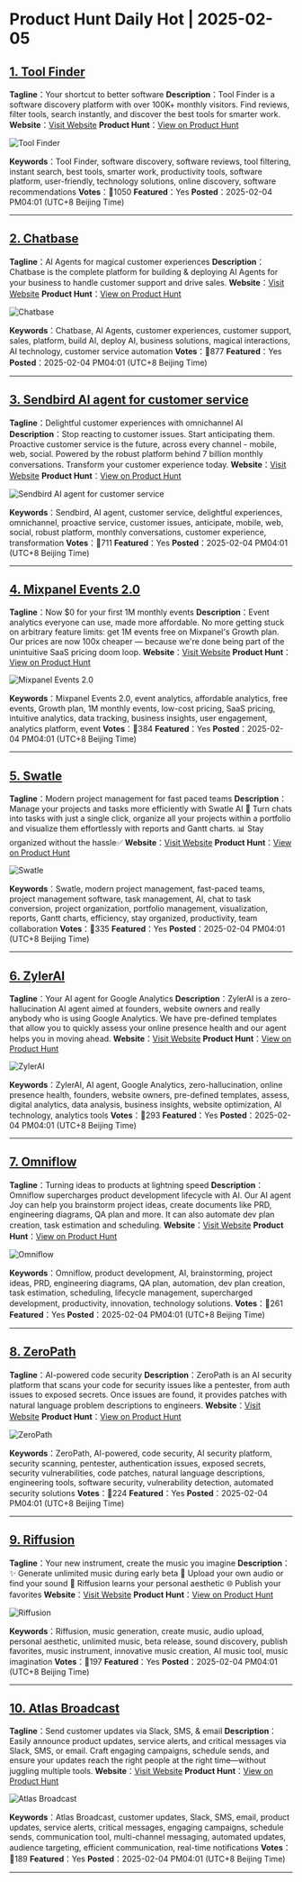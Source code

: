# Product Hunt Daily Hot | 2025-02-05

## [1. Tool Finder](https://www.producthunt.com/posts/tool-finder-2?utm_campaign=producthunt-api&utm_medium=api-v2&utm_source=Application%3A+phtrends+%28ID%3A+147529%29)
**Tagline**：Your shortcut to better software
**Description**：Tool Finder is a software discovery platform with over 100K+ monthly visitors. Find reviews, filter tools, search instantly, and discover the best tools for smarter work.
**Website**：[Visit Website](https://www.producthunt.com/r/T4PDND3ZDXXPNQ?utm_campaign=producthunt-api&utm_medium=api-v2&utm_source=Application%3A+phtrends+%28ID%3A+147529%29)
**Product Hunt**：[View on Product Hunt](https://www.producthunt.com/posts/tool-finder-2?utm_campaign=producthunt-api&utm_medium=api-v2&utm_source=Application%3A+phtrends+%28ID%3A+147529%29)

![Tool Finder](https://ph-files.imgix.net/f45f7e20-b303-496e-828e-b6f1372fe06f.png?auto=format&fit=crop&frame=1&h=512&w=1024)

**Keywords**：Tool Finder, software discovery, software reviews, tool filtering, instant search, best tools, smarter work, productivity tools, software platform, user-friendly, technology solutions, online discovery, software recommendations
**Votes**：🔺1050
**Featured**：Yes
**Posted**：2025-02-04 PM04:01 (UTC+8 Beijing Time)

---

## [2. Chatbase](https://www.producthunt.com/posts/chatbase-5?utm_campaign=producthunt-api&utm_medium=api-v2&utm_source=Application%3A+phtrends+%28ID%3A+147529%29)
**Tagline**：AI Agents for magical customer experiences
**Description**：Chatbase is the complete platform for building & deploying AI Agents for your business to handle customer support and drive sales.
**Website**：[Visit Website](https://www.producthunt.com/r/5JLBHMXZYNTV3O?utm_campaign=producthunt-api&utm_medium=api-v2&utm_source=Application%3A+phtrends+%28ID%3A+147529%29)
**Product Hunt**：[View on Product Hunt](https://www.producthunt.com/posts/chatbase-5?utm_campaign=producthunt-api&utm_medium=api-v2&utm_source=Application%3A+phtrends+%28ID%3A+147529%29)

![Chatbase](https://ph-files.imgix.net/24344efc-a265-4566-8cf8-c701b123f855.png?auto=format&fit=crop&frame=1&h=512&w=1024)

**Keywords**：Chatbase, AI Agents, customer experiences, customer support, sales, platform, build AI, deploy AI, business solutions, magical interactions, AI technology, customer service automation
**Votes**：🔺877
**Featured**：Yes
**Posted**：2025-02-04 PM04:01 (UTC+8 Beijing Time)

---

## [3. Sendbird AI agent for customer service](https://www.producthunt.com/posts/sendbird-ai-agent-for-customer-service?utm_campaign=producthunt-api&utm_medium=api-v2&utm_source=Application%3A+phtrends+%28ID%3A+147529%29)
**Tagline**：Delightful customer experiences with omnichannel AI
**Description**：Stop reacting to customer issues. Start anticipating them. Proactive customer service is the future, across every channel - mobile, web, social. Powered by the robust platform behind 7 billion monthly conversations. Transform your customer experience today.
**Website**：[Visit Website](https://www.producthunt.com/r/V6PT4O4GWWXLVF?utm_campaign=producthunt-api&utm_medium=api-v2&utm_source=Application%3A+phtrends+%28ID%3A+147529%29)
**Product Hunt**：[View on Product Hunt](https://www.producthunt.com/posts/sendbird-ai-agent-for-customer-service?utm_campaign=producthunt-api&utm_medium=api-v2&utm_source=Application%3A+phtrends+%28ID%3A+147529%29)

![Sendbird AI agent for customer service](https://ph-files.imgix.net/16e89339-0210-44a5-9e2b-18c4fc0e0100.png?auto=format&fit=crop&frame=1&h=512&w=1024)

**Keywords**：Sendbird, AI agent, customer service, delightful experiences, omnichannel, proactive service, customer issues, anticipate, mobile, web, social, robust platform, monthly conversations, customer experience, transformation
**Votes**：🔺711
**Featured**：Yes
**Posted**：2025-02-04 PM04:01 (UTC+8 Beijing Time)

---

## [4. Mixpanel Events 2.0](https://www.producthunt.com/posts/mixpanel-events-2-0?utm_campaign=producthunt-api&utm_medium=api-v2&utm_source=Application%3A+phtrends+%28ID%3A+147529%29)
**Tagline**：Now $0 for your first 1M monthly events
**Description**：Event analytics everyone can use, made more affordable. No more getting stuck on arbitrary feature limits: get 1M events free on Mixpanel's Growth plan. Our prices are now 100x cheaper — because we're done being part of the unintuitive SaaS pricing doom loop.
**Website**：[Visit Website](https://www.producthunt.com/r/VPXV37CLIUMFCY?utm_campaign=producthunt-api&utm_medium=api-v2&utm_source=Application%3A+phtrends+%28ID%3A+147529%29)
**Product Hunt**：[View on Product Hunt](https://www.producthunt.com/posts/mixpanel-events-2-0?utm_campaign=producthunt-api&utm_medium=api-v2&utm_source=Application%3A+phtrends+%28ID%3A+147529%29)

![Mixpanel Events 2.0](https://ph-files.imgix.net/1cbe16a9-0be8-4c90-af4d-ea8cc40d444b.png?auto=format&fit=crop&frame=1&h=512&w=1024)

**Keywords**：Mixpanel Events 2.0, event analytics, affordable analytics, free events, Growth plan, 1M monthly events, low-cost pricing, SaaS pricing, intuitive analytics, data tracking, business insights, user engagement, analytics platform, event
**Votes**：🔺384
**Featured**：Yes
**Posted**：2025-02-04 PM04:01 (UTC+8 Beijing Time)

---

## [5. Swatle](https://www.producthunt.com/posts/swatle-2?utm_campaign=producthunt-api&utm_medium=api-v2&utm_source=Application%3A+phtrends+%28ID%3A+147529%29)
**Tagline**：Modern project management for fast paced teams
**Description**：Manage your projects and tasks more efficiently with Swatle AI 🚀 Turn chats into tasks with just a single click, organize all your projects within a portfolio and visualize them effortlessly with reports and Gantt charts. 📊 Stay organized without the hassle✅
**Website**：[Visit Website](https://www.producthunt.com/r/J7XVQTIWDTZII3?utm_campaign=producthunt-api&utm_medium=api-v2&utm_source=Application%3A+phtrends+%28ID%3A+147529%29)
**Product Hunt**：[View on Product Hunt](https://www.producthunt.com/posts/swatle-2?utm_campaign=producthunt-api&utm_medium=api-v2&utm_source=Application%3A+phtrends+%28ID%3A+147529%29)

![Swatle](https://ph-files.imgix.net/573a9290-442b-44c7-99fe-bbc681b93f13.webp?auto=format&fit=crop&frame=1&h=512&w=1024)

**Keywords**：Swatle, modern project management, fast-paced teams, project management software, task management, AI, chat to task conversion, project organization, portfolio management, visualization, reports, Gantt charts, efficiency, stay organized, productivity, team collaboration
**Votes**：🔺335
**Featured**：Yes
**Posted**：2025-02-04 PM04:01 (UTC+8 Beijing Time)

---

## [6. ZylerAI](https://www.producthunt.com/posts/zylerai?utm_campaign=producthunt-api&utm_medium=api-v2&utm_source=Application%3A+phtrends+%28ID%3A+147529%29)
**Tagline**：Your AI agent for Google Analytics
**Description**：ZylerAI is a zero-hallucination AI agent aimed at founders, website owners and really anybody who is using Google Analytics. We have pre-defined templates that allow you to quickly assess your online presence health and our agent helps you in moving ahead.
**Website**：[Visit Website](https://www.producthunt.com/r/OBTPHX3C2JNOEM?utm_campaign=producthunt-api&utm_medium=api-v2&utm_source=Application%3A+phtrends+%28ID%3A+147529%29)
**Product Hunt**：[View on Product Hunt](https://www.producthunt.com/posts/zylerai?utm_campaign=producthunt-api&utm_medium=api-v2&utm_source=Application%3A+phtrends+%28ID%3A+147529%29)

![ZylerAI](https://ph-files.imgix.net/d96baf95-b80e-48ec-9eb8-ae2b2e079005.jpeg?auto=format&fit=crop&frame=1&h=512&w=1024)

**Keywords**：ZylerAI, AI agent, Google Analytics, zero-hallucination, online presence health, founders, website owners, pre-defined templates, assess, digital analytics, data analysis, business insights, website optimization, AI technology, analytics tools
**Votes**：🔺293
**Featured**：Yes
**Posted**：2025-02-04 PM04:01 (UTC+8 Beijing Time)

---

## [7. Omniflow](https://www.producthunt.com/posts/omniflow-2?utm_campaign=producthunt-api&utm_medium=api-v2&utm_source=Application%3A+phtrends+%28ID%3A+147529%29)
**Tagline**：Turning ideas to products at lightning speed
**Description**：Omniflow supercharges product development lifecycle with AI. Our AI agent Joy can help you brainstorm project ideas, create documents like PRD, engineering diagrams, QA plan and more. It can also automate dev plan creation, task estimation and scheduling.
**Website**：[Visit Website](https://www.producthunt.com/r/D7DE64WZE37XN3?utm_campaign=producthunt-api&utm_medium=api-v2&utm_source=Application%3A+phtrends+%28ID%3A+147529%29)
**Product Hunt**：[View on Product Hunt](https://www.producthunt.com/posts/omniflow-2?utm_campaign=producthunt-api&utm_medium=api-v2&utm_source=Application%3A+phtrends+%28ID%3A+147529%29)

![Omniflow](https://ph-files.imgix.net/c57b294b-ffde-4421-83c8-1e78d0e952fa.png?auto=format&fit=crop&frame=1&h=512&w=1024)

**Keywords**：Omniflow, product development, AI, brainstorming, project ideas, PRD, engineering diagrams, QA plan, automation, dev plan creation, task estimation, scheduling, lifecycle management, supercharged development, productivity, innovation, technology solutions.
**Votes**：🔺261
**Featured**：Yes
**Posted**：2025-02-04 PM04:01 (UTC+8 Beijing Time)

---

## [8. ZeroPath](https://www.producthunt.com/posts/zeropath?utm_campaign=producthunt-api&utm_medium=api-v2&utm_source=Application%3A+phtrends+%28ID%3A+147529%29)
**Tagline**：AI-powered code security
**Description**：ZeroPath is an AI security platform that scans your code for security issues like a pentester, from auth issues to exposed secrets. Once issues are found, it provides patches with natural language problem descriptions to engineers.
**Website**：[Visit Website](https://www.producthunt.com/r/NXCGS6JLHUYNXY?utm_campaign=producthunt-api&utm_medium=api-v2&utm_source=Application%3A+phtrends+%28ID%3A+147529%29)
**Product Hunt**：[View on Product Hunt](https://www.producthunt.com/posts/zeropath?utm_campaign=producthunt-api&utm_medium=api-v2&utm_source=Application%3A+phtrends+%28ID%3A+147529%29)

![ZeroPath](https://ph-files.imgix.net/09842313-99d8-4b30-bc14-7f582abefeaa.jpeg?auto=format&fit=crop&frame=1&h=512&w=1024)

**Keywords**：ZeroPath, AI-powered, code security, AI security platform, security scanning, pentester, authentication issues, exposed secrets, security vulnerabilities, code patches, natural language descriptions, engineering tools, software security, vulnerability detection, automated security solutions
**Votes**：🔺224
**Featured**：Yes
**Posted**：2025-02-04 PM04:01 (UTC+8 Beijing Time)

---

## [9. Riffusion](https://www.producthunt.com/posts/riffusion-4?utm_campaign=producthunt-api&utm_medium=api-v2&utm_source=Application%3A+phtrends+%28ID%3A+147529%29)
**Tagline**：Your new instrument, create the music you imagine
**Description**：✨ Generate unlimited music during early beta 🎵 Upload your own audio or find your sound 💎 Riffusion learns your personal aesthetic 🌐 Publish your favorites
**Website**：[Visit Website](https://www.producthunt.com/r/4AQJYTT7AHJ4MI?utm_campaign=producthunt-api&utm_medium=api-v2&utm_source=Application%3A+phtrends+%28ID%3A+147529%29)
**Product Hunt**：[View on Product Hunt](https://www.producthunt.com/posts/riffusion-4?utm_campaign=producthunt-api&utm_medium=api-v2&utm_source=Application%3A+phtrends+%28ID%3A+147529%29)

![Riffusion](https://ph-files.imgix.net/8af9736f-3ba0-4685-af68-011f21947fb0.png?auto=format&fit=crop&frame=1&h=512&w=1024)

**Keywords**：Riffusion, music generation, create music, audio upload, personal aesthetic, unlimited music, beta release, sound discovery, publish favorites, music instrument, innovative music creation, AI music tool, music imagination
**Votes**：🔺197
**Featured**：Yes
**Posted**：2025-02-04 PM04:01 (UTC+8 Beijing Time)

---

## [10. Atlas Broadcast](https://www.producthunt.com/posts/atlas-broadcast?utm_campaign=producthunt-api&utm_medium=api-v2&utm_source=Application%3A+phtrends+%28ID%3A+147529%29)
**Tagline**：Send customer updates via Slack, SMS, & email
**Description**：Easily announce product updates, service alerts, and critical messages via Slack, SMS, or email. Craft engaging campaigns, schedule sends, and ensure your updates reach the right people at the right time—without juggling multiple tools.
**Website**：[Visit Website](https://www.producthunt.com/r/PXQSXJRIHNEEM4?utm_campaign=producthunt-api&utm_medium=api-v2&utm_source=Application%3A+phtrends+%28ID%3A+147529%29)
**Product Hunt**：[View on Product Hunt](https://www.producthunt.com/posts/atlas-broadcast?utm_campaign=producthunt-api&utm_medium=api-v2&utm_source=Application%3A+phtrends+%28ID%3A+147529%29)

![Atlas Broadcast](https://ph-files.imgix.net/abc00549-4c45-4de5-acaa-c491d4a43dbc.png?auto=format&fit=crop&frame=1&h=512&w=1024)

**Keywords**：Atlas Broadcast, customer updates, Slack, SMS, email, product updates, service alerts, critical messages, engaging campaigns, schedule sends, communication tool, multi-channel messaging, automated updates, audience targeting, efficient communication, real-time notifications
**Votes**：🔺189
**Featured**：Yes
**Posted**：2025-02-04 PM04:01 (UTC+8 Beijing Time)

---

